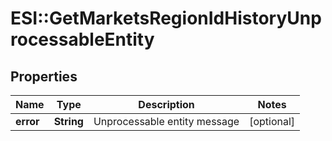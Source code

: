 # ESI::GetMarketsRegionIdHistoryUnprocessableEntity

## Properties
Name | Type | Description | Notes
------------ | ------------- | ------------- | -------------
**error** | **String** | Unprocessable entity message | [optional] 


